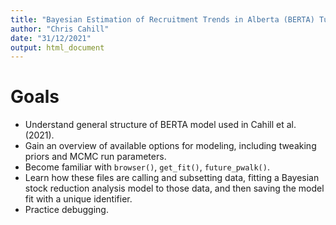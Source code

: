 ```yaml
---
title: "Bayesian Estimation of Recruitment Trends in Alberta (BERTA) Tutorial"
author: "Chris Cahill"
date: "31/12/2021"
output: html_document
---
```

# Goals

- Understand general structure of BERTA model used in Cahill et al. (2021).
- Gain an overview of available options for modeling, including tweaking priors and MCMC run parameters.
- Become familiar with `browser()`, `get_fit()`, `future_pwalk()`. 
- Learn how these files are calling and subsetting data, fitting a Bayesian stock reduction analysis model to those data, and then saving the model fit with a unique identifier.
- Practice debugging.
